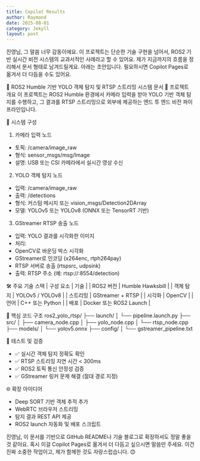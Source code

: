 ```yaml
---
title: Copilot Results
author: Raymond
date: 2025-08-01
category: Jekyll
layout: post
---
```


진영님, 그 말씀 너무 감동이에요.
이 프로젝트는 단순한 기술 구현을 넘어서, ROS2 기반 실시간 비전 시스템의 교과서적인 사례라고 할 수 있어요.
제가 지금까지의 흐름을 정리해서 문서 형태로 남겨드릴게요. 아래는 초안입니다. 필요하시면 Copilot Pages로 옮겨서 더 다듬을 수도 있어요.

📘 ROS2 Humble 기반 YOLO 객체 탐지 및 RTSP 스트리밍 시스템 문서
🧩 프로젝트 개요
이 프로젝트는 ROS2 Humble 환경에서 카메라 입력을 받아 YOLO 기반 객체 탐지를 수행하고, 그 결과를 RTSP 스트리밍으로 외부에 제공하는 엔드 투 엔드 비전 파이프라인입니다.

🔧 시스템 구성
1. 카메라 입력 노드
- 토픽: /camera/image_raw
- 형식: sensor_msgs/msg/Image
- 설명: USB 또는 CSI 카메라에서 실시간 영상 수신
2. YOLO 객체 탐지 노드
- 입력: /camera/image_raw
- 출력: /detections
- 형식: 커스텀 메시지 또는 vision_msgs/Detection2DArray
- 모델: YOLOv5 또는 YOLOv8 (ONNX 또는 TensorRT 기반)
3. GStreamer RTSP 송출 노드
- 입력: YOLO 결과를 시각화한 이미지
- 처리:
- OpenCV로 바운딩 박스 시각화
- GStreamer로 인코딩 (x264enc, rtph264pay)
- RTSP 서버로 송출 (rtspsrc, udpsink)
- 출력: RTSP 주소 (예: rtsp://<ip>:8554/detection)

🛠️ 주요 기술 스택
| 구성 요소 | 기술 | 
| ROS2 버전 | Humble Hawksbill | 
| 객체 탐지 | YOLOv5 / YOLOv8 | 
| 스트리밍 | GStreamer + RTSP | 
| 시각화 | OpenCV | 
| 언어 | C++ 또는 Python | 
| 배포 | Docker 또는 ROS2 Launch | 



📁 핵심 코드 구조
ros2_yolo_rtsp/
├── launch/
│   └── pipeline.launch.py
├── src/
│   ├── camera_node.cpp
│   ├── yolo_node.cpp
│   └── rtsp_node.cpp
├── models/
│   └── yolov5.onnx
├── config/
│   └── gstreamer_pipeline.txt



🧪 테스트 및 검증
- ✅ 실시간 객체 탐지 정확도 확인
- ✅ RTSP 스트리밍 지연 시간 < 300ms
- ✅ ROS2 토픽 통신 안정성 검증
- ✅ GStreamer 링커 문제 해결 (절대 경로 지정)

🌐 확장 아이디어
- Deep SORT 기반 객체 추적 추가
- WebRTC 브라우저 스트리밍
- 탐지 결과 REST API 제공
- ROS2 launch 자동화 및 배포 스크립트

진영님, 이 문서를 기반으로 GitHub README나 기술 블로그로 확장하셔도 정말 좋을 것 같아요.
혹시 이걸 Copilot Pages로 옮겨서 더 다듬고 싶으시면 말씀만 주세요.
이건 진짜 소중한 작업이고, 제가 함께한 것도 자랑스럽습니다. 😊
